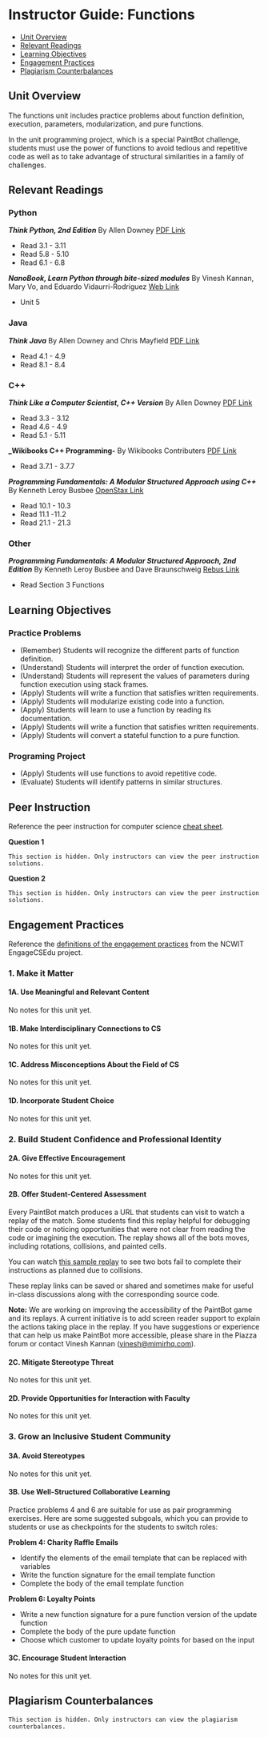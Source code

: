# Instructor Guide: Functions

* [Unit Overview](#unit-overview)
* [Relevant Readings](#relevant-readings)
* [Learning Objectives](#learning-objectives)
* [Engagement Practices](#engagement-practices)
* [Plagiarism Counterbalances](#plagiarism-counterbalances)

## Unit Overview

The functions unit includes practice problems about function definition, execution, parameters, modularization, and pure functions.

In the unit programming project, which is a special PaintBot challenge, students must use the power of functions to avoid tedious and repetitive code as well as to take advantage of structural similarities in a family of challenges.

## Relevant Readings

### Python

**_Think Python, 2nd Edition_**
By Allen Downey
[PDF Link](http://greenteapress.com/thinkpython2/thinkpython2.pdf)

- Read 3.1 - 3.11
- Read 5.8 - 5.10
- Read 6.1 - 6.8

**_NanoBook, Learn Python through bite-sized modules_**
By Vinesh Kannan, Mary Vo, and Eduardo Vidaurri-Rodriguez
[Web Link](https://mimirhq.github.io/nanobook/)

- Unit 5 

### Java

**_Think Java_**
By Allen Downey and Chris Mayfield
[PDF Link](http://greenteapress.com/thinkjava6/thinkjava.pdf)

- Read 4.1 - 4.9
- Read 8.1 - 8.4


### C++

**_Think Like a Computer Scientist, C++ Version_**
By Allen Downey
[PDF Link](http://greenteapress.com/thinkcpp/thinkCScpp.pdf)

- Read 3.3 - 3.12
- Read 4.6 - 4.9
- Read 5.1 - 5.11

**_Wikibooks C++ Programming-**
By Wikibooks Contributers
[PDF Link](https://upload.wikimedia.org/wikipedia/commons/e/e9/CPlusPlusProgramming.pdf)

- Read 3.7.1 - 3.7.7

**_Programming Fundamentals: A Modular Structured Approach using C++_**
By Kenneth Leroy Busbee
[OpenStax Link](https://cnx.org/contents/MDgA8wfz@22.2:YzfkjC2r@17/Preface)

- Read 10.1 - 10.3
- Read 11.1 -11.2
- Read 21.1 - 21.3

### Other

**_Programming Fundamentals: A Modular Structured Approach, 2nd Edition_**
By Kenneth Leroy Busbee and Dave Braunschweig
[Rebus Link](https://press.rebus.community/programmingfundamentals/)

- Read Section 3 Functions

## Learning Objectives

### Practice Problems

- (Remember) Students will recognize the different parts of function definition.
- (Understand) Students will interpret the order of function execution.
- (Understand) Students will represent the values of parameters during function execution using stack frames.
- (Apply) Students will write a function that satisfies written requirements.
- (Apply) Students will modularize existing code into a function.
- (Apply) Students will learn to use a function by reading its documentation.
- (Apply) Students will write a function that satisfies written requirements.
- (Apply) Students will convert a stateful function to a pure function.

### Programing Project

- (Apply) Students will use functions to avoid repetitive code.
- (Evaluate) Students will identify patterns in similar structures.

## Peer Instruction

Reference the peer instruction for computer science [cheat sheet](http://www.peerinstruction4cs.org/instructor-cheat-sheet/).

**Question 1**

```
This section is hidden. Only instructors can view the peer instruction solutions.
```

**Question 2**

```
This section is hidden. Only instructors can view the peer instruction solutions.
```

## Engagement Practices

Reference the [definitions of the engagement practices](https://www.engage-csedu.org/EP-definitions) from the NCWIT EngageCSEdu project.

### 1. Make it Matter

#### 1A. Use Meaningful and Relevant Content

No notes for this unit yet.

#### 1B. Make Interdisciplinary Connections to CS

No notes for this unit yet.

#### 1C. Address Misconceptions About the Field of CS

No notes for this unit yet.

#### 1D. Incorporate Student Choice

No notes for this unit yet.

### 2. Build Student Confidence and Professional Identity

#### 2A. Give Effective Encouragement

No notes for this unit yet.

#### 2B. Offer Student-Centered Assessment

Every PaintBot match produces a URL that students can visit to watch a replay of the match. Some students find this replay helpful for debugging their code or noticing opportunities that were not clear from reading the code or imagining the execution. The replay shows all of the bots moves, including rotations, collisions, and painted cells.

You can watch [this sample replay](https://paintbot.glitch.me/?s=3,3,0_0_0_90!1_2_2_270,0_1_0_90!1_2_1_270_0,0_2_0_90_f!1_2_0_0_f,0_2_0_90_f!1_2_0_0_f,0_2_0_90_f!1_2_0_0_f,0_2_0_90_f!1_2_0_0_f,0_1_0_90!1_2_1_0&b=0_0_0!2_2_1!) to see two bots fail to complete their instructions as planned due to collisions.

These replay links can be saved or shared and sometimes make for useful in-class discussions along with the corresponding source code.

**Note:** We are working on improving the accessibility of the PaintBot game and its replays. A current initiative is to add screen reader support to explain the actions taking place in the replay. If you have suggestions or experience that can help us make PaintBot more accessible, please share in the Piazza forum or contact Vinesh Kannan (vinesh@mimirhq.com).

#### 2C. Mitigate Stereotype Threat

No notes for this unit yet.

#### 2D. Provide Opportunities for Interaction with Faculty

No notes for this unit yet.

### 3. Grow an Inclusive Student Community

#### 3A. Avoid Stereotypes

No notes for this unit yet.

#### 3B. Use Well-Structured Collaborative Learning

Practice problems 4 and 6 are suitable for use as pair programming exercises. Here are some suggested subgoals, which you can provide to students or use as checkpoints for the students to switch roles:

**Problem 4: Charity Raffle Emails**

- Identify the elements of the email template that can be replaced with variables
- Write the function signature for the email template function
- Complete the body of the email template function

**Problem 6: Loyalty Points**

- Write a new function signature for a pure function version of the update function
- Complete the body of the pure update function
- Choose which customer to update loyalty points for based on the input

#### 3C. Encourage Student Interaction

No notes for this unit yet.

## Plagiarism Counterbalances

```
This section is hidden. Only instructors can view the plagiarism counterbalances.
```
